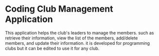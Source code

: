 # Coding Club Management Application
This application helps the club's leaders to manage the members. such as retrieve their information, view the list of the members, add/delete members, and update their information. 
it is developed for programming clubs but it can be edited to use it for any club.
